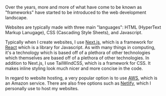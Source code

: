 
Over the years, more and more of what have come to be known as "frameworks" have started to be introduced to the web development landscape. 

Websites are typically made with three main "languages": HTML (HyperText Markup Lanugage), CSS (Cascading Style Sheets), and Javascript. 

Typically when I create websites, I use [Next.js](https://en.wikipedia.org/wiki/Next.js), which is a framework for [React](https://en.wikipedia.org/wiki/React_(JavaScript_library)) which is a library for Javascript. As with many things in computing, it's a technology which is based off of a plethora of other technologies which themselves are based off of a plethora of other technologies. In addition to Next.js, I use TailWindCSS, which is a framework for CSS. It makes inline styling look much nicer and more concise in the code. 

In regard to website hosting, a very popular option is to use [AWS](https://aws.amazon.com/), which is an Amazon service. There are also free options such as [Netlify](https://www.netlify.com/), which I personally use to host my websites. 

